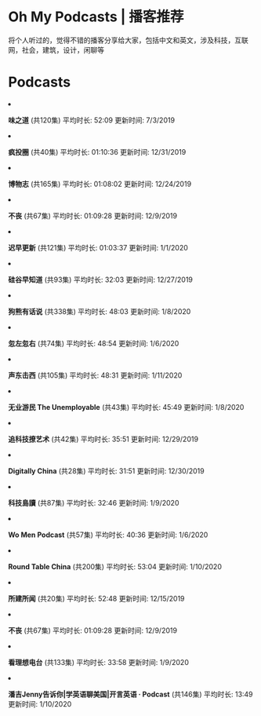 # Oh My Podcasts | 播客推荐

将个人听过的，觉得不错的播客分享给大家，包括中文和英文，涉及科技，互联网，社会，建筑，设计，闲聊等

# Podcasts

  <li>
      <p>
        <strong>味之道</strong>
        <span class="episode-number">(共120集) </span>
        <span class="podcast-info-duration">平均时长: 52:09</span>
        <span class="podcast-info-lastestUpdated">更新时间: 7&#x2F;3&#x2F;2019</span>
      </p>
  </li>
  <li>
      <p>
        <strong>疯投圈</strong>
        <span class="episode-number">(共40集) </span>
        <span class="podcast-info-duration">平均时长: 01:10:36</span>
        <span class="podcast-info-lastestUpdated">更新时间: 12&#x2F;31&#x2F;2019</span>
      </p>
  </li>
  <li>
      <p>
        <strong>博物志</strong>
        <span class="episode-number">(共165集) </span>
        <span class="podcast-info-duration">平均时长: 01:08:02</span>
        <span class="podcast-info-lastestUpdated">更新时间: 12&#x2F;24&#x2F;2019</span>
      </p>
  </li>
  <li>
      <p>
        <strong>不丧</strong>
        <span class="episode-number">(共67集) </span>
        <span class="podcast-info-duration">平均时长: 01:09:28</span>
        <span class="podcast-info-lastestUpdated">更新时间: 12&#x2F;9&#x2F;2019</span>
      </p>
  </li>
  <li>
      <p>
        <strong>迟早更新</strong>
        <span class="episode-number">(共121集) </span>
        <span class="podcast-info-duration">平均时长: 01:03:37</span>
        <span class="podcast-info-lastestUpdated">更新时间: 1&#x2F;1&#x2F;2020</span>
      </p>
  </li>
  <li>
      <p>
        <strong>硅谷早知道</strong>
        <span class="episode-number">(共93集) </span>
        <span class="podcast-info-duration">平均时长: 32:03</span>
        <span class="podcast-info-lastestUpdated">更新时间: 12&#x2F;27&#x2F;2019</span>
      </p>
  </li>
  <li>
      <p>
        <strong>狗熊有话说</strong>
        <span class="episode-number">(共338集) </span>
        <span class="podcast-info-duration">平均时长: 48:03</span>
        <span class="podcast-info-lastestUpdated">更新时间: 1&#x2F;8&#x2F;2020</span>
      </p>
  </li>
  <li>
      <p>
        <strong>忽左忽右</strong>
        <span class="episode-number">(共74集) </span>
        <span class="podcast-info-duration">平均时长: 48:54</span>
        <span class="podcast-info-lastestUpdated">更新时间: 1&#x2F;6&#x2F;2020</span>
      </p>
  </li>
  <li>
      <p>
        <strong>声东击西</strong>
        <span class="episode-number">(共105集) </span>
        <span class="podcast-info-duration">平均时长: 48:31</span>
        <span class="podcast-info-lastestUpdated">更新时间: 1&#x2F;11&#x2F;2020</span>
      </p>
  </li>
  <li>
      <p>
        <strong>无业游民 The Unemployable</strong>
        <span class="episode-number">(共43集) </span>
        <span class="podcast-info-duration">平均时长: 45:49</span>
        <span class="podcast-info-lastestUpdated">更新时间: 1&#x2F;8&#x2F;2020</span>
      </p>
  </li>
  <li>
      <p>
        <strong>追科技撩艺术</strong>
        <span class="episode-number">(共42集) </span>
        <span class="podcast-info-duration">平均时长: 35:51</span>
        <span class="podcast-info-lastestUpdated">更新时间: 12&#x2F;29&#x2F;2019</span>
      </p>
  </li>
  <li>
      <p>
        <strong>Digitally China</strong>
        <span class="episode-number">(共28集) </span>
        <span class="podcast-info-duration">平均时长: 31:51</span>
        <span class="podcast-info-lastestUpdated">更新时间: 12&#x2F;30&#x2F;2019</span>
      </p>
  </li>
  <li>
      <p>
        <strong>科技島讀</strong>
        <span class="episode-number">(共87集) </span>
        <span class="podcast-info-duration">平均时长: 32:46</span>
        <span class="podcast-info-lastestUpdated">更新时间: 1&#x2F;9&#x2F;2020</span>
      </p>
  </li>
  <li>
      <p>
        <strong>Wo Men Podcast</strong>
        <span class="episode-number">(共57集) </span>
        <span class="podcast-info-duration">平均时长: 40:36</span>
        <span class="podcast-info-lastestUpdated">更新时间: 1&#x2F;6&#x2F;2020</span>
      </p>
  </li>
  <li>
      <p>
        <strong>Round Table China</strong>
        <span class="episode-number">(共200集) </span>
        <span class="podcast-info-duration">平均时长: 53:04</span>
        <span class="podcast-info-lastestUpdated">更新时间: 1&#x2F;10&#x2F;2020</span>
      </p>
  </li>
  <li>
      <p>
        <strong>所建所闻</strong>
        <span class="episode-number">(共20集) </span>
        <span class="podcast-info-duration">平均时长: 52:48</span>
        <span class="podcast-info-lastestUpdated">更新时间: 12&#x2F;15&#x2F;2019</span>
      </p>
  </li>
  <li>
      <p>
        <strong>不丧</strong>
        <span class="episode-number">(共67集) </span>
        <span class="podcast-info-duration">平均时长: 01:09:28</span>
        <span class="podcast-info-lastestUpdated">更新时间: 12&#x2F;9&#x2F;2019</span>
      </p>
  </li>
  <li>
      <p>
        <strong>看理想电台</strong>
        <span class="episode-number">(共133集) </span>
        <span class="podcast-info-duration">平均时长: 33:58</span>
        <span class="podcast-info-lastestUpdated">更新时间: 1&#x2F;9&#x2F;2020</span>
      </p>
  </li>
  <li>
      <p>
        <strong>潘吉Jenny告诉你|学英语聊美国|开言英语 · Podcast</strong>
        <span class="episode-number">(共146集) </span>
        <span class="podcast-info-duration">平均时长: 13:49</span>
        <span class="podcast-info-lastestUpdated">更新时间: 1&#x2F;10&#x2F;2020</span>
      </p>
  </li>
